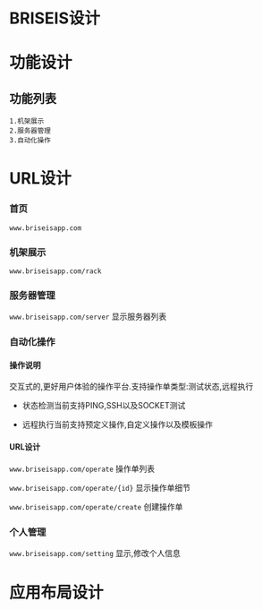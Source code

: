BRISEIS设计
===

# 功能设计

## 功能列表

    1.机架展示
    2.服务器管理
    3.自动化操作
        
# URL设计

### 首页

`www.briseisapp.com`

### 机架展示

`www.briseisapp.com/rack`

### 服务器管理

`www.briseisapp.com/server` 显示服务器列表

### 自动化操作

#### 操作说明

交互式的,更好用户体验的操作平台.支持操作单类型:测试状态,远程执行

*    状态检测当前支持PING,SSH以及SOCKET测试

*    远程执行当前支持预定义操作,自定义操作以及模板操作

#### URL设计

`www.briseisapp.com/operate` 操作单列表

`www.briseisapp.com/operate/{id}` 显示操作单细节

`www.briseisapp.com/operate/create` 创建操作单

### 个人管理

`www.briseisapp.com/setting` 显示,修改个人信息


# 应用布局设计